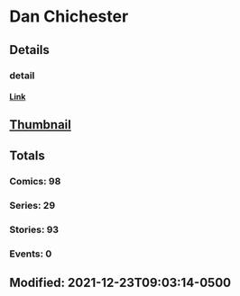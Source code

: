 # Dan  Chichester 
## Details
### detail
#### [Link](http://marvel.com/comics/creators/13262/dan_chichester?utm_campaign=apiRef&utm_source=225578a89fc76f3d20fbffda5d17a88d)
## [Thumbnail](http://i.annihil.us/u/prod/marvel/i/mg/b/40/image_not_available.jpg)
## Totals
### Comics: 98
### Series: 29
### Stories: 93
### Events: 0
## Modified: 2021-12-23T09:03:14-0500